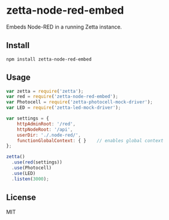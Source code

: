 # zetta-node-red-embed

Embeds Node-RED in a running Zetta instance.

## Install

`npm install zetta-node-red-embed`

## Usage

```js
var zetta = require('zetta');
var red = require('zetta-node-red-embed');
var Photocell = require('zetta-photocell-mock-driver');
var LED = require('zetta-led-mock-driver');

var settings = {
    httpAdminRoot: '/red',
    httpNodeRoot: '/api',
    userDir: './.node-red/',
    functionGlobalContext: { }    // enables global context
};

zetta()
  .use(red(settings))
  .use(Photocell)
  .use(LED)
  .listen(3000);
```

## License

MIT
